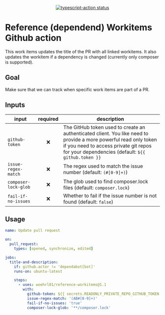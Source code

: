<p align="center">
  <a href="https://github.com/woehrl01/reference-workitems/actions"><img alt="typescript-action status" src="https://github.com/woehrl01/reference-workitems/workflows/build-test/badge.svg"></a>
</p>

# Reference (dependend) Workitems Github action

This work items updates the title of the PR with all linked workitems. It also updates the workitem if a dependency is changed (currently only composer is supported).

## Goal

Make sure that we can track when specific work items are part of a PR.

## Inputs

| input                | required | description                                                                                                                                                                                                     |
| -------------------- | :------: | --------------------------------------------------------------------------------------------------------------------------------------------------------------------------------------------------------------- |
| `github-token`       |    ❌    | The GitHub token used to create an authenticated client. You like need to provide a more powerful read only token if you need to access private git repos for your dependencies (default: `${{ github.token }}` |
| `issue-regex-match`  |    ❌    | The regex used to match the issue number (default: `(#[0-9]+)`)                                                                                                                                                 |
| `composer-lock-glob` |    ❌    | The glob used to find composer.lock files (default: `composer.lock`)                                                                                                                                            |
| `fail-if-no-issues`  |    ❌    | Whether to fail if the issue number is not found (default: `false`)                                                                                                                                             |

## Usage

```yml
name: Update pull request

on:
  pull_request:
    types: [opened, synchronize, edited]

jobs:
  title-and-description:
    if: github.actor != 'dependabot[bot]'
    runs-on: ubuntu-latest

    steps:
      - uses: woehrl01/reference-workitems@1.1
        with:
          github-token: ${{ secrets.READONLY_PRIVATE_REPO_GITHUB_TOKEN }}
          issue-regex-match: '(AB#[0-9]+)'
          fail-if-no-issues: 'true'
          composer-lock-glob: '**/composer.lock'
```
